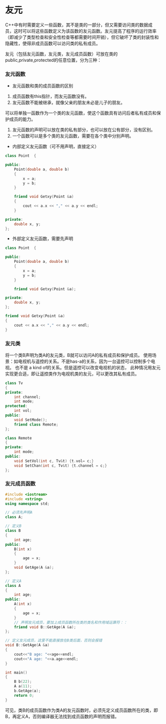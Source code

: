友元
===

C++中有时需要定义一些函数，其不是类的一部分，但又需要访问类的数据成员，这时可以将这些函数定义为该函数的友元函数。友元提高了程序的运行效率（即减少了类型检查和安全性检查等都需要时间开销），但它破坏了类的封装性和隐藏性，使得非成员函数可以访问类的私有成员。

友元（包括友元函数，友元类，友元成员函数）可放在类的public,private,protected的任意位置，分为三种：


### 友元函数

- 友元函数和类的成员函数的区别

1. 成员函数有this指针，而友元函数没有。
2. 友元函数不能被继承，就像父亲的朋友未必是儿子的朋友。

可以将单独一函数作为一个类的友元函数，使这个函数具有访问后者私有成员和保护成员的能力。

1. 友元函数的声明可以放在类的私有部分，也可以放在公有部分，没有区别。
2. 一个函数可以是多个类的友元函数，需要在各个类中分别声明。

- 内部定义友元函数（可不用声明，直接定义）

```c++
class Point  {

public:
    Point(double a, double b)
    {
        x = a;
        y = b;
    }

    friend void Getxy(Point &a)
    {
        cout << a.x << "," << a.y << endl;
    }

private:
    double x, y;
};
```

- 外部定义友元函数，需要先声明

```c++
class Point  {

public:
    Point(double a, double b)
    {
        x = a;
        y = b;
    }

    friend void Getxy(Point &a);

private:
    double x, y;
};

friend void Getxy(Point &a)
{
    cout << a.x << "," << a.y << endl;
}
```


### 友元类

将一个类B声明为类A的友元类，B就可以访问A的私有成员和保护成员。
使用场景：如电视机与遥控的关系。不是has-a的关系，因为一台遥控可以控制多个电视。
也不是 a kind of的关系。但是遥控可以改变电视机的状态，
此种情况用友元实现更合适，即让遥控类作为电视机类的友元，可以更改其私有成员。

```c++
class Tv
{
private:
    int channel;
    int mode;
protected:
    int vol;
public:
    void SetMode();
    friend class Remote;
};

class Remote
{
private:
    int mode;
public:
    void SetVol(int c, Tv&t) {t.vol= c;}
    void SetChan(int c, Tv&t) {t.channel = c;}
};
```

### 友元成员函数

```c++
#include <iostream>
#include <string>
using namespace std;

// 必须先声明A
class A;

// 定义B
class B
{
    int age;
public:
    B(int x)
    {
        age = x;
    }
    void GetAge(A &a);
};

// 定义A
class A
{
    int age;
public:
    A(int x)
    {
        age = x;
    }
    // 声明友元成员，要加上成员函数所在类的类名和作用域运算符：：
    friend void B::GetAge(A &a);
};

// 定义友元成员，这里不能直接放在B类后面，否则会报错
void B::GetAge(A &a)
{
    cout<<"B age: "<<age<<endl;
    cout<<"A age: "<<a.age<<endl;
}

int main()
{
    B b(22);
    A a(11);
    b.GetAge(a);
    return 0;
}
```

可见，类B的成员函数作为类A的友元函数时，必须先定义成员函数所在的类，即B，再定义A，否则编译器无法找到成员函数的声明而报错。
